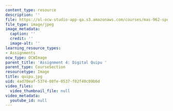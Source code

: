 ```yaml
---
content_type: resource
description: ''
file: https://ol-ocw-studio-app-qa.s3.amazonaws.com/courses/mas-962-special-topics-new-textiles-spring-2010/4ad70eaf537408fe0537f02f40c09b6d_quipu.jpg
file_type: image/jpeg
image_metadata:
  caption: ''
  credit: ''
  image-alt: ''
learning_resource_types:
- Assignments
ocw_type: OCWImage
parent_title: 'Assignment 4: Digital Quipu '
parent_type: CourseSection
resourcetype: Image
title: quipu.jpg
uid: 4ad70eaf-5374-08fe-0537-f02f40c09b6d
video_files:
  video_thumbnail_file: null
video_metadata:
  youtube_id: null
---
```

